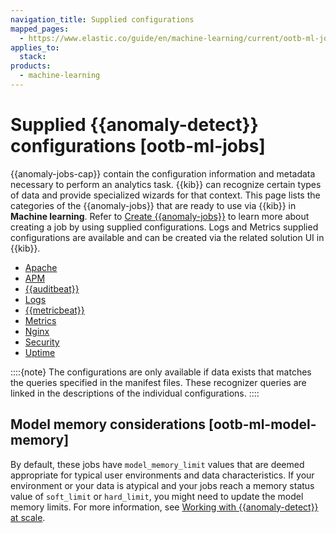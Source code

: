 ```yaml
---
navigation_title: Supplied configurations
mapped_pages:
  - https://www.elastic.co/guide/en/machine-learning/current/ootb-ml-jobs.html
applies_to:
  stack:
products:
  - machine-learning
---
```


# Supplied {{anomaly-detect}} configurations [ootb-ml-jobs]


{{anomaly-jobs-cap}} contain the configuration information and metadata necessary to perform an analytics task. {{kib}} can recognize certain types of data and provide specialized wizards for that context. This page lists the categories of the {{anomaly-jobs}} that are ready to use via {{kib}} in **Machine learning**. Refer to [Create {{anomaly-jobs}}](/explore-analyze/machine-learning/anomaly-detection/ml-ad-run-jobs.md) to learn more about creating a job by using supplied configurations. Logs and Metrics supplied configurations are available and can be created via the related solution UI in {{kib}}.

* [Apache](/reference/data-analysis/machine-learning/ootb-ml-jobs-apache.md)
* [APM](/reference/data-analysis/machine-learning/ootb-ml-jobs-apm.md)
* [{{auditbeat}}](/reference/data-analysis/machine-learning/ootb-ml-jobs-auditbeat.md)
* [Logs](/reference/data-analysis/machine-learning/ootb-ml-jobs-logs-ui.md)
* [{{metricbeat}}](/reference/data-analysis/machine-learning/ootb-ml-jobs-metricbeat.md)
* [Metrics](/reference/data-analysis/machine-learning/ootb-ml-jobs-metrics-ui.md)
* [Nginx](/reference/data-analysis/machine-learning/ootb-ml-jobs-nginx.md)
* [Security](/reference/data-analysis/machine-learning/ootb-ml-jobs-siem.md)
* [Uptime](/reference/data-analysis/machine-learning/ootb-ml-jobs-uptime.md)

::::{note}
The configurations are only available if data exists that matches the queries specified in the manifest files. These recognizer queries are linked in the descriptions of the individual configurations.
::::



## Model memory considerations [ootb-ml-model-memory]

By default, these jobs have `model_memory_limit` values that are deemed appropriate for typical user environments and data characteristics. If your environment or your data is atypical and your jobs reach a memory status value of `soft_limit` or `hard_limit`, you might need to update the model memory limits. For more information, see [Working with {{anomaly-detect}} at scale](/explore-analyze/machine-learning/anomaly-detection/anomaly-detection-scale.md#set-model-memory-limit).
